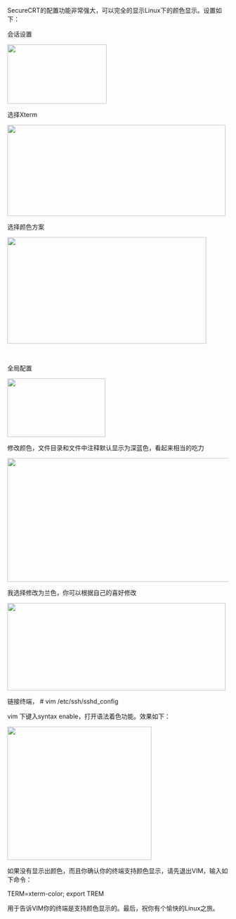 <!--
author: qingliangcn
date: 2009-07-11
title: Linux之路 -- 工具准备篇：SecureCRT配色显示
tags: linux,securecrt,颜色
category: Linux/Unix/BSD
status: publish
summary: 	SecureCRT的配置功能非常强大，可以完全的显示Linux下的颜色显示。设置如下：	会话设置		选择Xterm		选择颜色方案		&nbsp;	全局配置		修改颜色，文件目录和文件中注释默认显示为深蓝色，看起来相当的吃力		我选择修改为兰色，你可以根据自己的喜好修改		链接
-->

<p>
	SecureCRT的配置功能非常强大，可以完全的显示Linux下的颜色显示。设置如下：
</p>

<p>
	会话设置
</p>

<p>
	<img alt="" height="135" src="/blog/wp-content/uploads/1.jpg" width="226" />
</p>

<p>
	选择Xterm
</p>

<p>
	<img alt="" height="207" src="/blog/wp-content/uploads/2.jpg" width="497" />
</p>

<p>
	选择颜色方案
</p>

<p>
	<img alt="" height="242" src="/blog/wp-content/uploads/6.jpg" width="453" />
</p>

<p>
	&nbsp;
</p>

<p>
	全局配置
</p>

<p>
	<img alt="" height="133" src="/blog/wp-content/uploads/3.jpg" width="223" />
</p>

<p>
	修改颜色，文件目录和文件中注释默认显示为深蓝色，看起来相当的吃力
</p>

<p>
	<img alt="" height="281" src="/blog/wp-content/uploads/5.jpg" width="512" />
</p>

<p>
	我选择修改为兰色，你可以根据自己的喜好修改
</p>

<p>
	<img alt="" height="199" src="/blog/wp-content/uploads/4.jpg" width="497" />
</p>

<p>
	链接终端， # vim /etc/ssh/sshd_config
</p>

<p>
	vim 下键入syntax enable，打开语法着色功能。效果如下：
</p>

<p>
	<img alt="" height="303" src="/blog/wp-content/uploads/7.jpg" width="328" />
</p>

<p>
	如果没有显示出颜色，而且你确认你的终端支持颜色显示，请先退出VIM，输入如下命令：
</p>

<p>
	TERM=xterm-color; export TREM
</p>

<p>
	用于告诉VIM你的终端是支持颜色显示的。最后，祝你有个愉快的Linux之旅。
</p>

<p>
	&nbsp;
</p>
